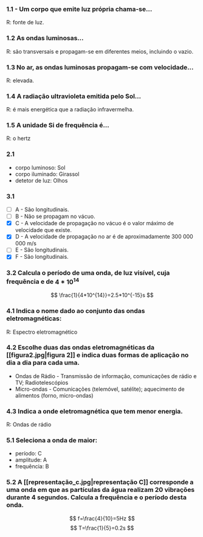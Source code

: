### 1.1 - Um corpo que emite luz própria chama-se…
R: fonte de luz.

### 1.2 As ondas luminosas…
R: são transversais e propagam-se em diferentes meios, incluindo o vazio.

### 1.3 No ar, as ondas luminosas propagam-se com velocidade…
R: elevada.

### 1.4 A radiação ultravioleta emitida pelo Sol…
R: é mais energética que a radiação infravermelha.

### 1.5 A unidade Si de frequência é…
R: o hertz

### 2.1
- corpo luminoso: Sol
- corpo iluminado: Girassol
- detetor de luz: Olhos

### 3.1
- [ ] A - São longitudinais.
- [ ] B - Não se propagam no vácuo.
- [x] C - A velocidade de propagação no vácuo é o valor máximo de velocidade que existe.
- [x] D - A velocidade de propagação no ar é de aproximadamente 300 000 000 m/s
- [ ] E - São longitudinais.
- [x] F - São longitudinais.

### 3.2 Calcula o período de uma onda, de luz visível, cuja frequência e de $4*10^{14}$

$$
\frac{1}{4*10^{14}}=2.5*10^{-15}s
$$

### 4.1 Indica o nome dado ao conjunto das ondas eletromagnéticas:
R: Espectro eletromagnético

### 4.2 Escolhe duas das ondas eletromagnéticas da [[figura2.jpg|figura 2]] e indica duas formas de aplicação no dia a dia para cada uma.
- Ondas de Rádio - Transmissão de informação, comunicações de rádio e TV; Radiotelescópios
- Micro-ondas - Comunicações (telemóvel, satélite); aquecimento de alimentos (forno, micro-ondas)

### 4.3 Indica a onde eletromagnética que tem menor energia.
R: Ondas de rádio

### 5.1 Seleciona a onda de maior:
- período: C
- amplitude: A
- frequência: B

### 5.2 A [[representação_c.jpg|representação C]] corresponde a uma onda em que as partículas da água realizam 20 vibrações durante 4 segundos. Calcula a frequência e o período desta onda.

$$
f=\frac{4}{10}=5Hz
$$
$$
T=\frac{1}{5}=0.2s
$$
